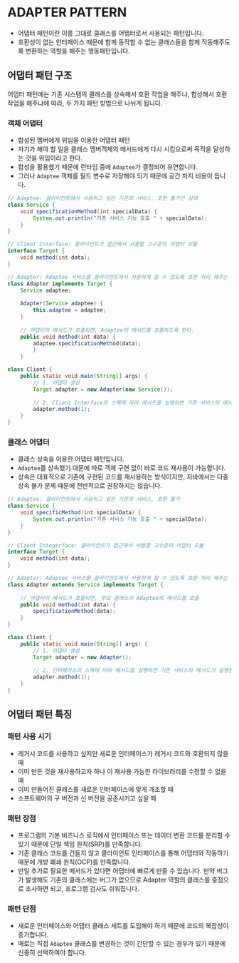 # ADAPTER PATTERN

- 어댑터 패턴이란 이름 그대로 클래스를 어탭터로서 사용되는 패턴입니다.
- 호환성이 없는 인터페이스 때문에 함께 동작할 수 없는 클래스들을 함께 작동해주도록 변환하는 역할을 해주는 행동패턴입니다. 

## 어댑터 패턴 구조 

어댑터 패턴에는 기존 시스템의 클래스를 상속해서 호환 작업을 해주냐, 합성해서 호환 작업을 해주냐에 따라, 두 가지 패턴 방법으로 나뉘게 됩니다. 

### 객체 어댑터 
- 합성된 멤버에게 위임을 이용한 어댑터 패턴
- 자기가 해야 할 일을 클래스 멤버객체의 메서드에게 다시 시킴으로써 목적을 달성하는 것을 위임이라고 한다.
- 합성을 활용했기 때문에 런타임 중에 `Adaptee`가 결정되어 유연합니다. 
- 그러나 `Adaptee` 객체를 필드 변수로 저장해야 되기 때문에 공간 차지 비용이 듭니다. 

```java
// Adaptee: 클라이언트에서 사용하고 싶은 기존의 서비스, 호환 불가인 상태
class Service {
	void specificationMethod(int specialData) {
		System.out.println("기존 서비스 기능 호출 " + specialData);
    }
}
```
```java
// Client Interface: 클라이언트가 접근해서 사용할 고수준의 어탭터 모듈
interface Target {
	void method(int data);
}
```
```java
// Adapter: Adaptee 서비스를 클라이언트에서 사용하게 할 수 있도록 호환 처리 해주는 어댑터
class Adapter implements Target {
	Service adaptee;
	
	Adapter(Service adaptee) {
		this.adaptee = adaptee;
    }
	
	// 어댑터의 메서드가 호출되면, Adaptee의 메서드를 호출하도록 한다.
	public void method(int data) {
		adaptee.specificationMethod(data); 
		}
    }
```

```java
class Client {
	public static void main(String[] args) {
		// 1. 어뎁터 생성
		Target adapter = new Adapter(new Service());
		
		// 2. Client Interface의 스펙에 따라 메서드를 실행하면 기존 서비스의 메서드가 실행된다.
		adapter.method(1);
    }
}
```

### 클래스 어댑터 
- 클래스 상속을 이용한 어댑터 패턴입니다.
- `Adaptee`를 상속했기 대문에 따로 객체 구현 없이 바로 코드 재사용이 가능합니다.
- 상속은 대표적으로 기존에 구현된 코드를 재사용하는 방식이지만, 자바에서는 다중 상속 불가 문제 때문에 전반적으로 권장하지는 않습니다. 

```java
// Adaptee: 클라이언트에서 사용하고 싶은 기존의 서비스, 호환 불가
class Service {
	void specificMethod(int specialData) {
		System.out.println("기존 서비스 기능 호출 " + specialData);
    }
}
```
```java
// Client Integerface: 클라이언트가 접근해서 사용할 고수준의 어댑터 모듈
interface Target {
	void method(int data);
}
```

```java
// Adapter: Adaptee 서비스를 클라이언트에서 사용하게 할 수 있도록 호환 처리 해주는 어댑터 
class Adapter extends Service implements Target {
	
	// 어댑터의 메서드가 호출되면, 부모 클래스의 Adaptee의 메서드를 호출
	public void method(int data) {
		specificationMethod(data);
    }
}
```
```java
class Client {
	public static void main(String[] args) {
		// 1. 어댑터 생성
		Target adapter = new Adapter();
		
		// 2. 인터페이스의 스펙에 따라 메서드를 실행하면 기존 서비스의 메서드가 실행된다.
		adapter.method(1);
    }
}
```

## 어댑터 패턴 특징 
### 패턴 사용 시기
- 레거시 코드를 사용하고 싶지만 새로운 인터페이스가 레거시 코드와 호환되지 않을 때
- 이미 만든 것을 재사용하고자 하나 이 재사용 가능한 라이브러리를 수정할 수 없을 때
- 이미 만들어진 클래스를 새로운 인터페이스에 맞게 개조할 때 
- 소프트웨어의 구 버전과 신 버전을 공존시키고 싶을 때

### 패턴 장점
- 프로그램의 기본 비즈니스 로직에서 인터페이스 또는 데이터 변환 코드를 분리할 수 있기 때문에 단일 책임 원칙(SRP)를 만족합니다. 
- 기존 클래스 코드를 건들지 않고 클라이언트 인터페이스를 통해 어댑터와 작동하기 때문에 개방 폐쇄 원칙(OCP)를 만족합니다. 
- 만일 추가로 필요한 메서드가 있다면 어댑터에 빠르게 만들 수 있습니다. 만약 버그가 발생해도 기존의 클래스에는 버그가 없으므로 Adapter 역할의 클래스를 중점으로 조사하면 되고, 프로그램 검사도 쉬워집니다. 

### 패턴 단점
- 새로운 인터페이스와 어댑터 클래스 세트를 도입해야 하기 때문에 코드의 복잡성이 증가합니다. 
- 때로는 직접 `Adaptee` 클래스를 변경하는 것이 간단할 수 있는 경우가 있기 때문에 신중히 선택하여야 합니다. 
